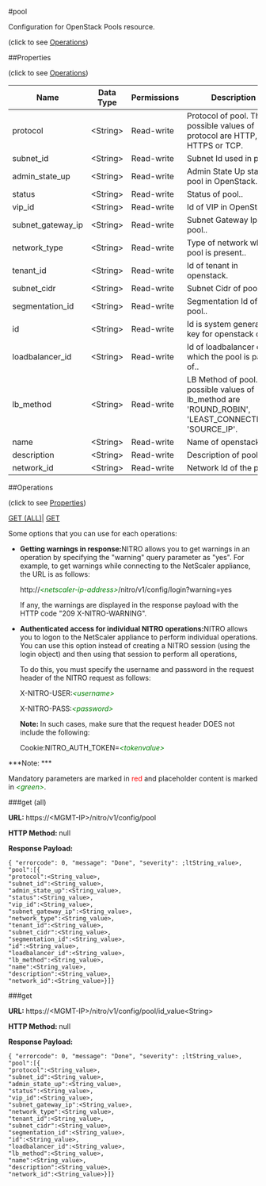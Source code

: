 #pool



Configuration for OpenStack Pools resource.

<span>(click to see [Operations](#operations))</span>



##Properties 

<span>(click to see [Operations](#operations))</span>





<table><thead><tr><th>Name</th><th>Data Type</th><th>Permissions</th><th>Description</th></tr></thead><tbody><tr><td>protocol</td><td>&lt;String></td><td>Read-write</td><td>Protocol of pool. The possible values of protocol are HTTP, HTTPS or TCP.</td></tr><tr><td>subnet_id</td><td>&lt;String></td><td>Read-write</td><td>Subnet Id used in pool..</td></tr><tr><td>admin_state_up</td><td>&lt;String></td><td>Read-write</td><td>Admin State Up status of pool in OpenStack..</td></tr><tr><td>status</td><td>&lt;String></td><td>Read-write</td><td>Status of pool..</td></tr><tr><td>vip_id</td><td>&lt;String></td><td>Read-write</td><td>Id of VIP in OpenStack.</td></tr><tr><td>subnet_gateway_ip</td><td>&lt;String></td><td>Read-write</td><td>Subnet Gateway Ip of pool..</td></tr><tr><td>network_type</td><td>&lt;String></td><td>Read-write</td><td>Type of network where pool is present..</td></tr><tr><td>tenant_id</td><td>&lt;String></td><td>Read-write</td><td>Id of tenant in openstack.</td></tr><tr><td>subnet_cidr</td><td>&lt;String></td><td>Read-write</td><td>Subnet Cidr of pool..</td></tr><tr><td>segmentation_id</td><td>&lt;String></td><td>Read-write</td><td>Segmentation Id of pool..</td></tr><tr><td>id</td><td>&lt;String></td><td>Read-write</td><td>Id is system generated key for openstack cloud.</td></tr><tr><td>loadbalancer_id</td><td>&lt;String></td><td>Read-write</td><td>Id of loadbalancer of which the pool is part of..</td></tr><tr><td>lb_method</td><td>&lt;String></td><td>Read-write</td><td>LB Method of pool. The possible values of lb_method are 'ROUND_ROBIN', 'LEAST_CONNECTIONS', 'SOURCE_IP'.</td></tr><tr><td>name</td><td>&lt;String></td><td>Read-write</td><td>Name of openstack..</td></tr><tr><td>description</td><td>&lt;String></td><td>Read-write</td><td>Description of pool..</td></tr><tr><td>network_id</td><td>&lt;String></td><td>Read-write</td><td>Network Id of the pool..</td></tr></tbody></table>

##Operations 

<span>(click to see [Properties](#properties))</span>





[GET (ALL)](#get-all)| [GET](#get)





Some options that you can use for each operations:

<ul><li><p><b>Getting warnings in response:</b>NITRO allows you to get warnings in an operation by specifying the "warning" query parameter as "yes". For example, to get warnings while connecting to the NetScaler appliance, the URL is as follows:</p><p>http://<span style="color:green;font-style:italic;">&lt;netscaler-ip-address&gt;</span>/nitro/v1/config/login?warning=yes</p><p>If any, the warnings are displayed in the response payload with the HTTP code "209 X-NITRO-WARNING".</p></li><li><p><b>Authenticated access for individual NITRO operations:</b>NITRO allows you to logon to the NetScaler appliance to perform individual operations. You can use this option instead of creating a NITRO session (using the login object) and then using that session to perform all operations,</p><p>To do this, you must specify the username and password in the request header of the NITRO request as follows:</p><p>X-NITRO-USER:<span style="color:green;font-style:italic;">&lt;username&gt;</span></p><p>X-NITRO-PASS:<span style="color:green;font-style:italic;">&lt;password&gt;</span></p><p><b>Note: </b>In such cases, make sure that the request header DOES not include the following:</p><p>Cookie:NITRO_AUTH_TOKEN=<span style="color:green;font-style:italic;">&lt;tokenvalue&gt;</span></p></li></ul>







***Note: *** 

Mandatory parameters are marked in <span style="color:#FF0000;">red</span> and placeholder content is marked in <span style="color:green;font-style:italic">&lt;green&gt;</span>.



###get (all)







<b>URL: </b>https://&lt;MGMT-IP&gt;/nitro/v1/config/pool

<b>HTTP Method: </b>null

<b>Response Payload: </b>
```
{ "errorcode": 0, "message": "Done", "severity": ;ltString_value>, "pool":[{
"protocol":<String_value>,
"subnet_id":<String_value>,
"admin_state_up":<String_value>,
"status":<String_value>,
"vip_id":<String_value>,
"subnet_gateway_ip":<String_value>,
"network_type":<String_value>,
"tenant_id":<String_value>,
"subnet_cidr":<String_value>,
"segmentation_id":<String_value>,
"id":<String_value>,
"loadbalancer_id":<String_value>,
"lb_method":<String_value>,
"name":<String_value>,
"description":<String_value>,
"network_id":<String_value>}]}
```







###get







<b>URL: </b>https://&lt;MGMT-IP&gt;/nitro/v1/config/pool/id_value&lt;String&gt;

<b>HTTP Method: </b>null

<b>Response Payload: </b>
```
{ "errorcode": 0, "message": "Done", "severity": ;ltString_value>, "pool":[{
"protocol":<String_value>,
"subnet_id":<String_value>,
"admin_state_up":<String_value>,
"status":<String_value>,
"vip_id":<String_value>,
"subnet_gateway_ip":<String_value>,
"network_type":<String_value>,
"tenant_id":<String_value>,
"subnet_cidr":<String_value>,
"segmentation_id":<String_value>,
"id":<String_value>,
"loadbalancer_id":<String_value>,
"lb_method":<String_value>,
"name":<String_value>,
"description":<String_value>,
"network_id":<String_value>}]}
```







